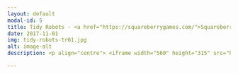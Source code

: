 ```yaml
---
layout: default
modal-id: 5
title: Tidy Robots - <a href="https://squareberrygames.com/">Squareberry Games</a> 
date: 2017-11-01
img: tidy-robots-tr01.jpg
alt: image-alt
description: <p align="centre"> <iframe width="560" height="315" src="https://www.youtube.com/embed/rUn7mpDfI_o?rel=0" frameborder="0" allow="autoplay; encrypted-media" allowfullscreen></iframe> </p> <p align="left"> I collaborated with an artist to create 'Tidy Robots', a free-to-play mobile puzzle game. It was developed over a number of years, part-time, weekends and evenings. I was responsible for design, programming, music, and audio. <br/> <br/> It was awarded feature placement on the App Store, 100% positive reviews, and an average 4.7/5 user rating. <br/> <br/> We teamed up with as publisher, who provided assistance with final art polish, marketing, QA, localisation, and release support.</p> <p align="centre"> <br/> <a href="https://itunes.apple.com/gb/app/tidy-robots/id1251036512?mt=8"> <img border="0" alt="Tidy Robots iOS" src="img/portfolio/apple_button.png"> </a> <a href="https://play.google.com/store/apps/details?id=com.umbrella.tidyrobots&hl=en_GB"> <img border="0" alt="Tidy Robots Android" src="img/portfolio/google_button.png"> </a> </p> 

---
```

